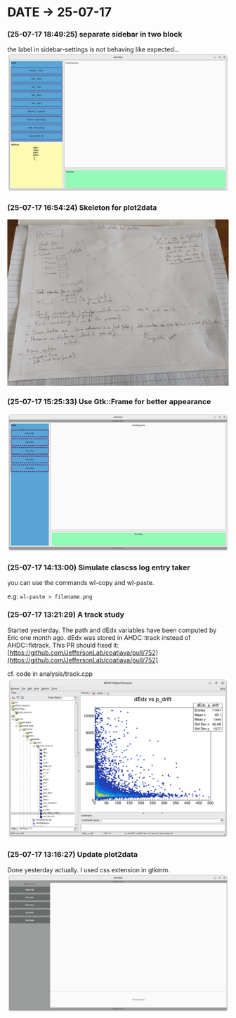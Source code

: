 # DATE → 25-07-17

### (25-07-17 18:49:25) separate sidebar in two block 
the label in sidebar-settings is not behaving like expected... 
![25-07-17-18-49-25.png](./img/25-07-17/25-07-17-18-49-25.png) 

### (25-07-17 16:54:24) Skeleton for plot2data 
 
![25-07-17-16-54-24.png](./img/25-07-17/25-07-17-16-54-24.png) 

### (25-07-17 15:25:33) Use Gtk::Frame for better appearance 
 
![25-07-17-15-25-33.png](./img/25-07-17/25-07-17-15-25-33.png) 

### (25-07-17 14:13:00) Simulate clascss log entry taker 
you can use the commands wl-copy and wl-paste. 

e.g: `wl-paste > filename.png` 

### (25-07-17 13:21:29) A track study 
Started yesterday. The path and dEdx variables have been computed by Eric one month ago. dEdx was stored in AHDC::track instead of AHDC::fktrack. This PR should fixed it: [https://github.com/JeffersonLab/coatjava/pull/752](https://github.com/JeffersonLab/coatjava/pull/752)

cf. code in analysis/track.cpp
![25-07-17-13-21-29.png](./img/25-07-17/25-07-17-13-21-29.png) 

### (25-07-17 13:16:27) Update plot2data 
Done yesterday actually. I used css extension in gtkmm. 
![25-07-17-13-16-27.png](./img/25-07-17/25-07-17-13-16-27.png) 


